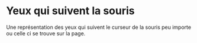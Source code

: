 # Yeux qui suivent la souris

Une représentation des yeux qui suivent le curseur de la souris peu importe ou celle ci se trouve sur la page. 